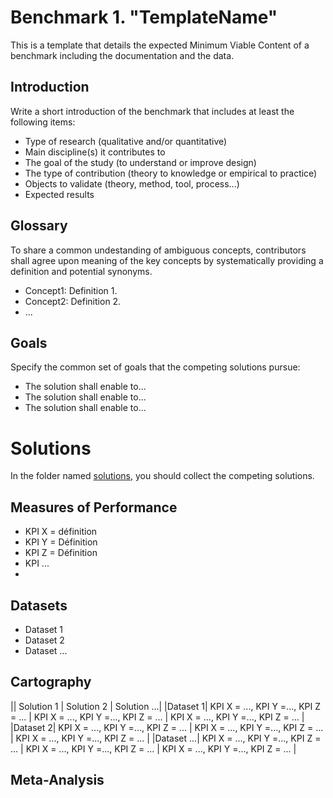 # Benchmark 1. "TemplateName"

This is a template that details the expected Minimum Viable Content of a benchmark including the documentation and the data.

## Introduction

Write a short introduction of the benchmark that includes at least the following items:

- Type of research (qualitative and/or quantitative)
- Main discipline(s) it contributes to
- The goal of the study (to understand or improve design)
- The type of contribution (theory to knowledge or empirical to practice)
- Objects to validate (theory, method, tool, process...)
- Expected results

## Glossary

To share a common undestanding of ambiguous concepts, contributors shall agree upon meaning of the key concepts by systematically providing a definition and potential synonyms.
- Concept1: Definition 1. 
- Concept2: Definition 2.
- ... 

## Goals

Specify the common set of goals that the competing solutions pursue:
- The solution shall enable to...
- The solution shall enable to...
- The solution shall enable to...

# Solutions

In the folder named [solutions](), you should collect the competing solutions.

## Measures of Performance
- KPI X = définition
- KPI Y = Définition
- KPI Z = Définition
- KPI ...
- 
## Datasets

- Dataset 1
- Dataset 2
- Dataset ...

## Cartography

|| Solution 1 | Solution 2 | Solution ...|
|Dataset 1| KPI X = ..., KPI Y =..., KPI Z = ... | KPI X = ..., KPI Y =..., KPI Z = ... | KPI X = ..., KPI Y =..., KPI Z = ... |
|Dataset 2| KPI X = ..., KPI Y =..., KPI Z = ... | KPI X = ..., KPI Y =..., KPI Z = ... | KPI X = ..., KPI Y =..., KPI Z = ... |
|Dataset ...| KPI X = ..., KPI Y =..., KPI Z = ... | KPI X = ..., KPI Y =..., KPI Z = ... | KPI X = ..., KPI Y =..., KPI Z = ... |


## Meta-Analysis


